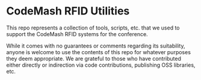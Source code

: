 # CodeMash RFID Utilities

This repo represents a collection of tools, scripts, etc. that we used to support the CodeMash RFID systems for the
conference. 

While it comes with no guarantees or comments regarding its suitability, anyone is welcome to use the contents of this
repo for whatever purposes they deem appropriate. We are grateful to those who have contributed either directly or
indirection via code contributions, publishing OSS libraries, etc.


